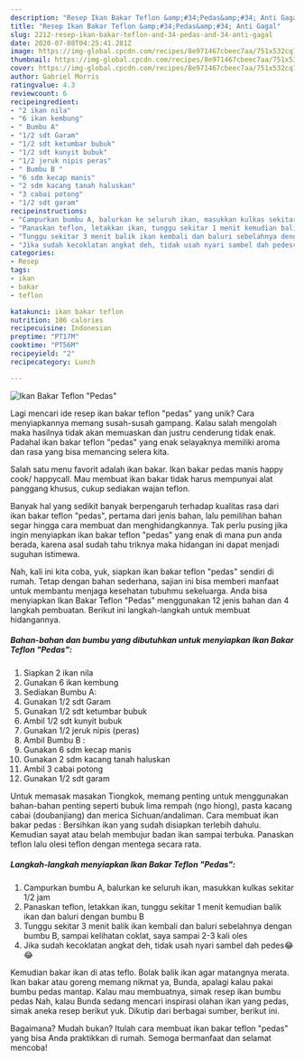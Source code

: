 ```yaml
---
description: "Resep Ikan Bakar Teflon &amp;#34;Pedas&amp;#34; Anti Gagal"
title: "Resep Ikan Bakar Teflon &amp;#34;Pedas&amp;#34; Anti Gagal"
slug: 2212-resep-ikan-bakar-teflon-and-34-pedas-and-34-anti-gagal
date: 2020-07-08T04:25:41.281Z
image: https://img-global.cpcdn.com/recipes/8e971467cbeec7aa/751x532cq70/ikan-bakar-teflon-pedas-foto-resep-utama.jpg
thumbnail: https://img-global.cpcdn.com/recipes/8e971467cbeec7aa/751x532cq70/ikan-bakar-teflon-pedas-foto-resep-utama.jpg
cover: https://img-global.cpcdn.com/recipes/8e971467cbeec7aa/751x532cq70/ikan-bakar-teflon-pedas-foto-resep-utama.jpg
author: Gabriel Morris
ratingvalue: 4.3
reviewcount: 6
recipeingredient:
- "2 ikan nila"
- "6 ikan kembung"
- " Bumbu A"
- "1/2 sdt Garam"
- "1/2 sdt ketumbar bubuk"
- "1/2 sdt kunyit bubuk"
- "1/2 jeruk nipis peras"
- " Bumbu B "
- "6 sdm kecap manis"
- "2 sdm kacang tanah haluskan"
- "3 cabai potong"
- "1/2 sdt garam"
recipeinstructions:
- "Campurkan bumbu A, balurkan ke seluruh ikan, masukkan kulkas sekitar 1/2 jam"
- "Panaskan teflon, letakkan ikan, tunggu sekitar 1 menit kemudian balik ikan dan baluri dengan bumbu B"
- "Tunggu sekitar 3 menit balik ikan kembali dan baluri sebelahnya dengan bumbu B, sampai kelihatan coklat, saya sampai 2-3 kali oles"
- "Jika sudah kecoklatan angkat deh, tidak usah nyari sambel dah pedes😂😂"
categories:
- Resep
tags:
- ikan
- bakar
- teflon

katakunci: ikan bakar teflon 
nutrition: 106 calories
recipecuisine: Indonesian
preptime: "PT17M"
cooktime: "PT56M"
recipeyield: "2"
recipecategory: Lunch

---
```



![Ikan Bakar Teflon &#34;Pedas&#34;](https://img-global.cpcdn.com/recipes/8e971467cbeec7aa/751x532cq70/ikan-bakar-teflon-pedas-foto-resep-utama.jpg)

Lagi mencari ide resep ikan bakar teflon &#34;pedas&#34; yang unik? Cara menyiapkannya memang susah-susah gampang. Kalau salah mengolah maka hasilnya tidak akan memuaskan dan justru cenderung tidak enak. Padahal ikan bakar teflon &#34;pedas&#34; yang enak selayaknya memiliki aroma dan rasa yang bisa memancing selera kita.

Salah satu menu favorit adalah ikan bakar. Ikan bakar pedas manis happy cook/ happycall. Mau membuat ikan bakar tidak harus mempunyai alat panggang khusus, cukup sediakan wajan teflon.

Banyak hal yang sedikit banyak berpengaruh terhadap kualitas rasa dari ikan bakar teflon &#34;pedas&#34;, pertama dari jenis bahan, lalu pemilihan bahan segar hingga cara membuat dan menghidangkannya. Tak perlu pusing jika ingin menyiapkan ikan bakar teflon &#34;pedas&#34; yang enak di mana pun anda berada, karena asal sudah tahu triknya maka hidangan ini dapat menjadi suguhan istimewa.


Nah, kali ini kita coba, yuk, siapkan ikan bakar teflon &#34;pedas&#34; sendiri di rumah. Tetap dengan bahan sederhana, sajian ini bisa memberi manfaat untuk membantu menjaga kesehatan tubuhmu sekeluarga. Anda bisa menyiapkan Ikan Bakar Teflon &#34;Pedas&#34; menggunakan 12 jenis bahan dan 4 langkah pembuatan. Berikut ini langkah-langkah untuk membuat hidangannya.

<!--inarticleads1-->

##### Bahan-bahan dan bumbu yang dibutuhkan untuk menyiapkan Ikan Bakar Teflon &#34;Pedas&#34;:

1. Siapkan 2 ikan nila
1. Gunakan 6 ikan kembung
1. Sediakan  Bumbu A:
1. Gunakan 1/2 sdt Garam
1. Gunakan 1/2 sdt ketumbar bubuk
1. Ambil 1/2 sdt kunyit bubuk
1. Gunakan 1/2 jeruk nipis (peras)
1. Ambil  Bumbu B :
1. Gunakan 6 sdm kecap manis
1. Gunakan 2 sdm kacang tanah haluskan
1. Ambil 3 cabai potong
1. Gunakan 1/2 sdt garam


Untuk memasak masakan Tiongkok, memang penting untuk menggunakan bahan-bahan penting seperti bubuk lima rempah (ngo hiong), pasta kacang cabai (doubanjiang) dan merica Sichuan/andaliman. Cara membuat ikan bakar pedas : Bersihkan ikan yang sudah disiapkan terlebih dahulu. Kemudian sayat atau belah membujur badan ikan sampai terbuka. Panaskan teflon lalu olesi teflon dengan mentega secara rata. 

<!--inarticleads2-->

##### Langkah-langkah menyiapkan Ikan Bakar Teflon &#34;Pedas&#34;:

1. Campurkan bumbu A, balurkan ke seluruh ikan, masukkan kulkas sekitar 1/2 jam
1. Panaskan teflon, letakkan ikan, tunggu sekitar 1 menit kemudian balik ikan dan baluri dengan bumbu B
1. Tunggu sekitar 3 menit balik ikan kembali dan baluri sebelahnya dengan bumbu B, sampai kelihatan coklat, saya sampai 2-3 kali oles
1. Jika sudah kecoklatan angkat deh, tidak usah nyari sambel dah pedes😂😂


Kemudian bakar ikan di atas teflo. Bolak balik ikan agar matangnya merata. Ikan bakar atau goreng memang nikmat ya, Bunda, apalagi kalau pakai bumbu pedas mantap. Kalau mau membuatnya, simak resep ikan bumbu pedas Nah, kalau Bunda sedang mencari inspirasi olahan ikan yang pedas, simak aneka resep berikut yuk. Dikutip dari berbagai sumber, berikut ini. 

Bagaimana? Mudah bukan? Itulah cara membuat ikan bakar teflon &#34;pedas&#34; yang bisa Anda praktikkan di rumah. Semoga bermanfaat dan selamat mencoba!
